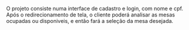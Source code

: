 O projeto consiste numa interface de cadastro e login, com nome e cpf.
Após o redirecionamento de tela, o cliente poderá analisar as mesas ocupadas ou disponiveis, e então fará a seleção da mesa desejada. 
